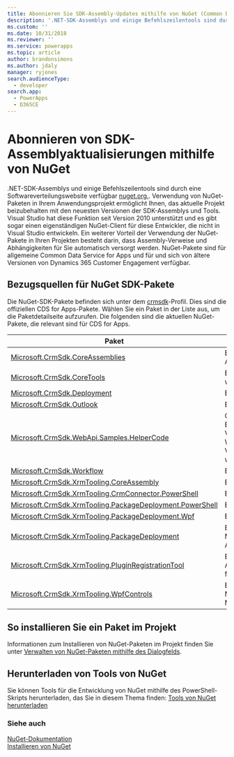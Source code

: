 ```yaml
---
title: Abonnieren Sie SDK-Assembly-Updates mithilfe von NuGet (Common Data Service for Apps) | Microsoft Docs
description: '.NET-SDK-Assemblys und einige Befehlszeilentools sind durch eine Softwareverteilungswebsite verfügbar nuget.org. Verwendung von NuGet Paketen in Ihrem Anwendungsprojekt ermöglicht Ihnen, das aktuelle Projekt beizubehalten mit den neuesten Versionen der SDK-Assemblys und Tools.'
ms.custom: ''
ms.date: 10/31/2018
ms.reviewer: ''
ms.service: powerapps
ms.topic: article
author: brandonsimons
ms.author: jdaly
manager: ryjones
search.audienceType:
  - developer
search.app:
  - PowerApps
  - D365CE
---
```

# <a name="subscribe-to-sdk-assembly-updates-using-nuget"></a>Abonnieren von SDK-Assemblyaktualisierungen mithilfe von NuGet

.NET-SDK-Assemblys und einige Befehlszeilentools sind durch eine Softwareverteilungswebsite verfügbar [nuget.org.](http://www.nuget.org). Verwendung von NuGet-Paketen in Ihrem Anwendungsprojekt ermöglicht Ihnen, das aktuelle Projekt beizubehalten mit den neuesten Versionen der SDK-Assemblys und Tools. Visual Studio hat diese Funktion seit Version 2010 unterstützt und es gibt sogar einen eigenständigen NuGet-Client für diese Entwickler, die nicht in Visual Studio entwickeln. Ein weiterer Vorteil der Verwendung der NuGet-Pakete in Ihren Projekten besteht darin, dass Assembly-Verweise und Abhängigkeiten für Sie automatisch versorgt werden. NuGet-Pakete sind für allgemeine Common Data Service for Apps und für und sich von ältere Versionen von Dynamics 365 Customer Engagement verfügbar.  
  
<a name="BKMK_GetNuGetPackages"></a>

## <a name="where-to-find-the-nuget-sdk-packages"></a>Bezugsquellen für NuGet SDK-Pakete

Die NuGet-SDK-Pakete befinden sich unter dem [crmsdk](https://www.nuget.org/profiles/crmsdk)-Profil. Dies sind die offiziellen CDS for Apps-Pakete. Wählen Sie ein Paket in der Liste aus, um die Paketdetailseite aufzurufen. Die folgenden sind die aktuellen NuGet-Pakete, die relevant sind für CDS for Apps.  


|Paket|Beschreibung|
|---------|---------|
|[Microsoft.CrmSdk.CoreAssemblies](https://www.nuget.org/packages/Microsoft.CrmSdk.CoreAssemblies/)|Enthält die Microsoft.Xrm.Sdk.dll- sowie Microsoft.Crm.Sdk.Proxy.dll-Assemblys und Tools|
|[Microsoft.CrmSdk.CoreTools](https://www.nuget.org/packages/Microsoft.CrmSdk.CoreTools/)|Enthält die SDK-Tools, der vom Microsoft Dynamics 365-Team erstellt werden.|
|[Microsoft.CrmSdk.Deployment](https://www.nuget.org/packages/Microsoft.CrmSdk.Deployment/)|Enthält die Microsoft.Xrm.Sdk.Deployment.dll-Assembly|
|[Microsoft.CrmSdk.Outlook](https://www.nuget.org/packages/Microsoft.CrmSdk.Outlook/)|Enthält die Microsoft.Crm.Outlook.dll-Assembly|
|[Microsoft.CrmSdk.WebApi.Samples.HelperCode](https://www.nuget.org/packages/Microsoft.CrmSdk.WebApi.Samples.HelperCode/)|C#-Hilfecode, erstellt vom Microsoft Dynamics 365 Customer Engagement-Entwicklerdokumentationsteam. Dieser Code ist für die Verwendung mit Internet-API. Diese Klassen bieten Webdienstauthentifizierung Online und lokale Bereitstellungen, und Verbindungszeichenfolgenkonfiguration Fehlerbehandlung. Diese Klassen werden in den Web-API-Beispielen verwendet|
|[Microsoft.CrmSdk.Workflow](https://www.nuget.org/packages/Microsoft.CrmSdk.Workflow/)|Enthält die Microsoft.Xrm.Sdk.Workflow.dll-Assembly|
|[Microsoft.CrmSdk.XrmTooling.CoreAssembly](https://www.nuget.org/packages/Microsoft.CrmSdk.XrmTooling.CoreAssembly/)|Enthält die Microsoft.Xrm.Tooling.Connector-Assembly |
|[Microsoft.CrmSdk.XrmTooling.CrmConnector.PowerShell](https://www.nuget.org/packages/Microsoft.CrmSdk.XrmTooling.CrmConnector.PowerShell/)|Enthält die Assemblies für Xrm.Tooling.Connector Powershell |
|[Microsoft.CrmSdk.XrmTooling.PackageDeployment.PowerShell](https://www.nuget.org/packages/Microsoft.CrmSdk.XrmTooling.PackageDeployment.PowerShell/)| Enthält die Assemblies für Package Deployer Powershell        |
|[Microsoft.CrmSdk.XrmTooling.PackageDeployment.Wpf](https://www.nuget.org/packages/Microsoft.CrmSdk.XrmTooling.PackageDeployment.Wpf/)|Enthält den Dynamics 365 Package Deployer|
|[Microsoft.CrmSdk.XrmTooling.PackageDeployment](https://www.nuget.org/packages/Microsoft.CrmSdk.XrmTooling.PackageDeployment/)|Enthält die Microsoft.Xrm.Tooling.PackageDeployment.CrmPackageExtentionBase.dll-Assembly|
|[Microsoft.CrmSdk.XrmTooling.PluginRegistrationTool](https://www.nuget.org/packages/Microsoft.CrmSdk.XrmTooling.PluginRegistrationTool/)|Enthält das Plug-In-Registrierungstool, das erforderlich ist, um Plug-In-Assemblys, Workflow-Assemblys virtuelle Entitäten und Dienstendpunkte für Microsoft Dynamics 365 zu verwalten.|
|[Microsoft.CrmSdk.XrmTooling.WpfControls](https://www.nuget.org/packages/Microsoft.CrmSdk.XrmTooling.WpfControls/)|Enthält die Microsoft.Xrm.Tooling.CrmConnectControl.dll, Microsoft.Xrm.Tooling.Ui.Styles.dll uand Microsoft.Xrm.Tooling.WebResourceUtility.dll-Assemblies|

## <a name="how-to-install-a-package-in-your-project"></a>So installieren Sie ein Paket im Projekt  
 Informationen zum Installieren von NuGet-Paketen im Projekt finden Sie unter [Verwalten von NuGet-Paketen mithilfe des Dialogfelds](http://docs.nuget.org/docs/start-here/managing-nuget-packages-using-the-dialog).  

## <a name="download-tools-from-nuget"></a>Herunterladen von Tools von NuGet

Sie können Tools für die Entwicklung von NuGet mithilfe des PowerShell-Skripts herunterladen, das Sie in diesem Thema finden: [Tools von NuGet herunterladen](../download-tools-nuget.md)
  
### <a name="see-also"></a>Siehe auch  
 [NuGet-Dokumentation](/nuget/)   
 [Installieren von NuGet](http://docs.nuget.org/docs/start-here/installing-nuget)